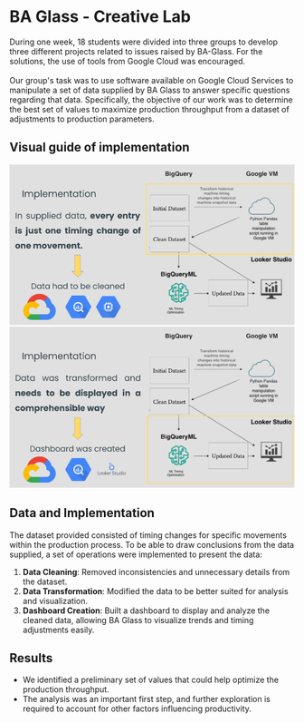 # BA Glass - Creative Lab

During one week, 18 students were divided into three groups to develop three different projects related to issues raised by BA-Glass. For the solutions, the use of tools from Google Cloud was encouraged. </br></br>
Our group's task was to use software available on Google Cloud Services to manipulate a set of data supplied by BA Glass to answer specific questions regarding that data.
Specifically, the objective of our work was to determine the best set of values to maximize production throughput from a dataset of adjustments to production parameters.

## Visual guide of implementation

![alt text](https://github.com/mjorgecruz/BA-Glass_Hackathon/blob/main/BA%20Glass%20-%20Group%201.png)
![alt text](https://github.com/mjorgecruz/BA-Glass_Hackathon/blob/main/BA%20Glass%20-%20Group%201(1).png)

## Data and Implementation
The dataset provided consisted of timing changes for specific movements within the production process. To be able to draw conclusions from the data supplied, a set of operations were implemented to present the data:
1. **Data Cleaning**: Removed inconsistencies and unnecessary details from the dataset.
2. **Data Transformation**: Modified the data to be better suited for analysis and visualization.
3. **Dashboard Creation**: Built a dashboard to display and analyze the cleaned data, allowing BA Glass to visualize trends and timing adjustments easily.

## Results
- We identified a preliminary set of values that could help optimize the production throughput.
- The analysis was an important first step, and further exploration is required to account for other factors influencing productivity.
